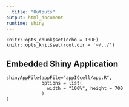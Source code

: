 ```yaml
---
  title: "Outputs"
output: html_document
runtime: shiny
---
```

  
```{r setup, include=FALSE}
knitr::opts_chunk$set(echo = TRUE)
knitr::opts_knit$set(root.dir = '~/../')
```

## Embedded Shiny Application
```{r tabsets, echo=FALSE,message=FALSE}
shinyAppFile(appFile="appICcell/app.R",
             options = list(
               width = "100%", height = 700
             )
)
```

